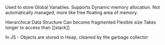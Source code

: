 Used to store Global Variables.
Supports Dynamic memory allocation.
Not automatically managed, more like free floating area of memory.

Hierarchical Data Structure
Can become fragmented
Flexible size
Takes longer to access than [[stack]]

In JS - Objects are stored in Heap, cleaned by the garbage collector
